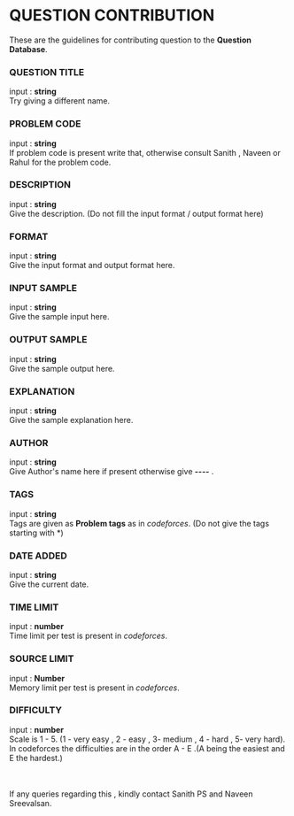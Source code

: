 # QUESTION CONTRIBUTION

These are the guidelines for contributing question to the **Question Database**.

### QUESTION TITLE

input : **string**
<br/>Try giving a different name.

### PROBLEM CODE

input : **string**
<br/>If problem code is present write that, otherwise consult Sanith , Naveen or Rahul for the problem code.

### DESCRIPTION

input : **string**
<br/>Give the description. (Do not fill the input format / output format here)

### FORMAT

input : **string**
<br/>Give the input format and output format here.

### INPUT SAMPLE

input : **string**
<br/>Give the sample input here.

### OUTPUT SAMPLE

input : **string**
<br/>Give the sample output here.

### EXPLANATION

input : **string**
<br/>Give the sample explanation here.

### AUTHOR

input : **string**
<br/>Give Author's name here if present otherwise give **----** .

### TAGS

input : **string**
<br/>Tags are given as **Problem tags** as in _codeforces_. (Do not give the tags starting with \*)

### DATE ADDED

input : **string**
<br/>Give the current date.

### TIME LIMIT

input : **number**
<br/>Time limit per test is present in _codeforces_.

### SOURCE LIMIT

input : **Number**
<br/>Memory limit per test is present in _codeforces_.

### DIFFICULTY

input : **number**
<br/>Scale is 1 - 5. (1 - very easy , 2 - easy , 3- medium , 4 - hard , 5- very hard). <br/> In codeforces the difficulties are in the order A - E .(A being the easiest and E the hardest.)

<br/><br/>If any queries regarding this , kindly contact Sanith PS and Naveen Sreevalsan.
